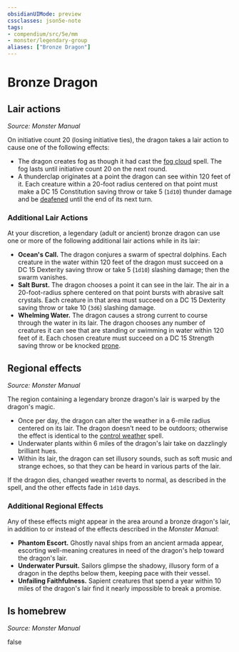 ```yaml
---
obsidianUIMode: preview
cssclasses: json5e-note
tags:
- compendium/src/5e/mm
- monster/legendary-group
aliases: ["Bronze Dragon"]
---
```

# Bronze Dragon

## Lair actions
_Source: Monster Manual_

On initiative count 20 (losing initiative ties), the dragon takes a lair action to cause one of the following effects:

- The dragon creates fog as though it had cast the [fog cloud](compendium/spells/fog-cloud.md) spell. The fog lasts until initiative count 20 on the next round.  
- A thunderclap originates at a point the dragon can see within 120 feet of it. Each creature within a 20-foot radius centered on that point must make a DC 15 Constitution saving throw or take 5 (`1d10`) thunder damage and be [deafened](rules/conditions.md#deafened) until the end of its next turn.  

### Additional Lair Actions

At your discretion, a legendary (adult or ancient) bronze dragon can use one or more of the following additional lair actions while in its lair:

- **Ocean's Call.** The dragon conjures a swarm of spectral dolphins. Each creature in the water within 120 feet of the dragon must succeed on a DC 15 Dexterity saving throw or take 5 (`1d10`) slashing damage; then the swarm vanishes.  
- **Salt Burst.** The dragon chooses a point it can see in the lair. The air in a 20-foot-radius sphere centered on that point bursts with abrasive salt crystals. Each creature in that area must succeed on a DC 15 Dexterity saving throw or take 10 (`3d6`) slashing damage.  
- **Whelming Water.** The dragon causes a strong current to course through the water in its lair. The dragon chooses any number of creatures it can see that are standing or swimming in water within 120 feet of it. Each chosen creature must succeed on a DC 15 Strength saving throw or be knocked [prone](rules/conditions.md#prone).  

## Regional effects
_Source: Monster Manual_

The region containing a legendary bronze dragon's lair is warped by the dragon's magic.

- Once per day, the dragon can alter the weather in a 6-mile radius centered on its lair. The dragon doesn't need to be outdoors; otherwise the effect is identical to the [control weather](compendium/spells/control-weather.md) spell.  
- Underwater plants within 6 miles of the dragon's lair take on dazzlingly brilliant hues.  
- Within its lair, the dragon can set illusory sounds, such as soft music and strange echoes, so that they can be heard in various parts of the lair.  

If the dragon dies, changed weather reverts to normal, as described in the spell, and the other effects fade in `1d10` days.

### Additional Regional Effects

Any of these effects might appear in the area around a bronze dragon's lair, in addition to or instead of the effects described in the *Monster Manual*:

- **Phantom Escort.** Ghostly naval ships from an ancient armada appear, escorting well-meaning creatures in need of the dragon's help toward the dragon's lair.  
- **Underwater Pursuit.** Sailors glimpse the shadowy, illusory form of a dragon in the depths below them, keeping pace with their vessel.  
- **Unfailing Faithfulness.** Sapient creatures that spend a year within 10 miles of the dragon's lair find it nearly impossible to break a promise.  

## Is homebrew
_Source: Monster Manual_

false
